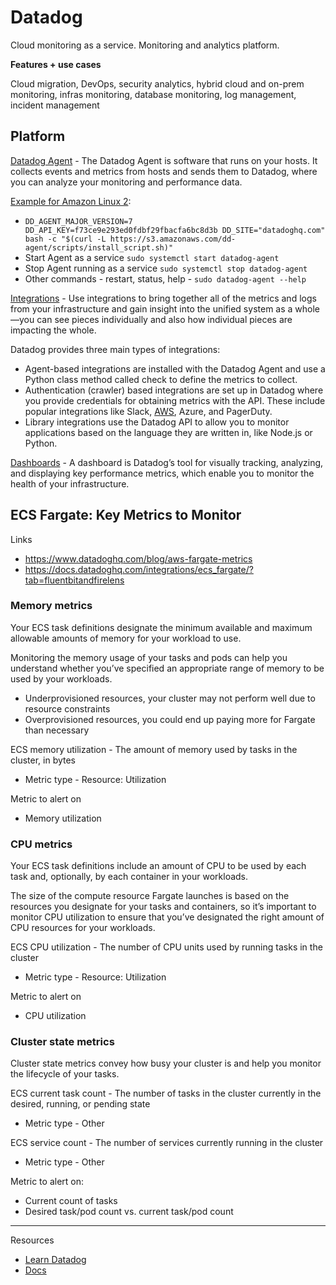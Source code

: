 # Datadog 

Cloud monitoring as a service. Monitoring and analytics platform.

**Features + use cases**

Cloud migration, DevOps, security analytics, hybrid cloud and on-prem monitoring, infras monitoring, database monitoring, log management, incident management

## Platform

[Datadog Agent](https://docs.datadoghq.com/agent) - The Datadog Agent is software that runs on your hosts. It collects events and metrics from hosts and sends them to Datadog, where you can analyze your monitoring and performance data. 

[Example for Amazon Linux 2](https://docs.datadoghq.com/agent/basic_agent_usage/amazonlinux/?tab=agentv6v7):
- `DD_AGENT_MAJOR_VERSION=7 DD_API_KEY=f73ce9e293ed0fdbf29fbacfa6bc8d3b DD_SITE="datadoghq.com" bash -c "$(curl -L https://s3.amazonaws.com/dd-agent/scripts/install_script.sh)"`
- Start Agent as a service	`sudo systemctl start datadog-agent`
- Stop Agent running as a service	`sudo systemctl stop datadog-agent`
- Other commands - restart, status, help - `sudo datadog-agent --help`

[Integrations](https://docs.datadoghq.com/getting_started/integrations/) - Use integrations to bring together all of the metrics and logs from your infrastructure and gain insight into the unified system as a whole—you can see pieces individually and also how individual pieces are impacting the whole.

Datadog provides three main types of integrations:
- Agent-based integrations are installed with the Datadog Agent and use a Python class method called check to define the metrics to collect.
- Authentication (crawler) based integrations are set up in Datadog where you provide credentials for obtaining metrics with the API. These include popular integrations like Slack, [AWS](https://docs.datadoghq.com/integrations/amazon_web_services/?tab=roledelegation#setup), Azure, and PagerDuty.
- Library integrations use the Datadog API to allow you to monitor applications based on the language they are written in, like Node.js or Python.

[Dashboards](https://docs.datadoghq.com/dashboards/) - A dashboard is Datadog’s tool for visually tracking, analyzing, and displaying key performance metrics, which enable you to monitor the health of your infrastructure.



## ECS Fargate: Key Metrics to Monitor

Links 
- https://www.datadoghq.com/blog/aws-fargate-metrics
- https://docs.datadoghq.com/integrations/ecs_fargate/?tab=fluentbitandfirelens

### Memory metrics

Your ECS task definitions designate the minimum available and maximum allowable amounts of memory for your workload to use.

Monitoring the memory usage of your tasks and pods can help you understand whether you’ve specified an appropriate range of memory to be used by your workloads.
- Underprovisioned resources, your cluster may not perform well due to resource constraints
- Overprovisioned resources, you could end up paying more for Fargate than necessary

ECS memory utilization - The amount of memory used by tasks in the cluster, in bytes	
- Metric type - Resource: Utilization

Metric to alert on
- Memory utilization

### CPU metrics

Your ECS task definitions include an amount of CPU to be used by each task and, optionally, by each container in your workloads. 

The size of the compute resource Fargate launches is based on the resources you designate for your tasks and containers, so it’s important to monitor CPU utilization to ensure that you’ve designated the right amount of CPU resources for your workloads.

ECS CPU utilization	- The number of CPU units used by running tasks in the cluster	
- Metric type - Resource: Utilization

Metric to alert on
- CPU utilization

### Cluster state metrics

Cluster state metrics convey how busy your cluster is and help you monitor the lifecycle of your tasks.

ECS current task count - The number of tasks in the cluster currently in the desired, running, or pending state	
- Metric type - Other

ECS service count - The number of services currently running in the cluster
- Metric type - Other

Metric to alert on: 
- Current count of tasks
- Desired task/pod count vs. current task/pod count


---

Resources
- [Learn Datadog](https://learn.datadoghq.com)
- [Docs](https://docs.datadoghq.com/)
